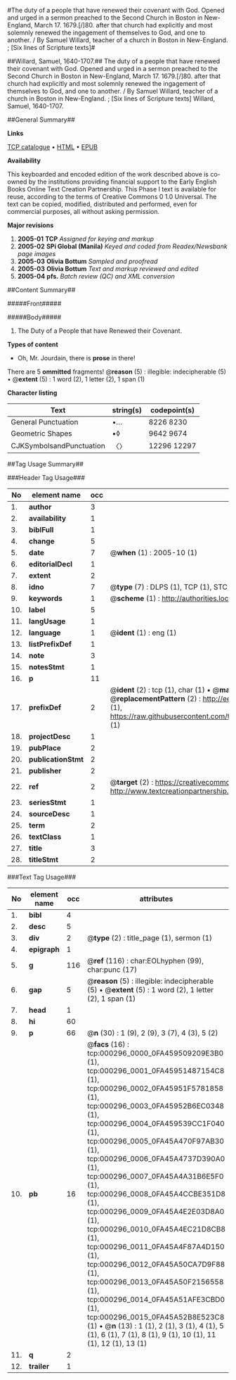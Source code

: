 #The duty of a people that have renewed their covenant with God. Opened and urged in a sermon preached to the Second Church in Boston in New-England, March 17. 1679.[/]80. after that church had explicitly and most solemnly renewed the ingagement of themselves to God, and one to another. / By Samuel Willard, teacher of a church in Boston in New-England. ; [Six lines of Scripture texts]#

##Willard, Samuel, 1640-1707.##
The duty of a people that have renewed their covenant with God. Opened and urged in a sermon preached to the Second Church in Boston in New-England, March 17. 1679.[/]80. after that church had explicitly and most solemnly renewed the ingagement of themselves to God, and one to another. / By Samuel Willard, teacher of a church in Boston in New-England. ; [Six lines of Scripture texts]
Willard, Samuel, 1640-1707.

##General Summary##

**Links**

[TCP catalogue](http://www.ota.ox.ac.uk/tcp/)  • 
[HTML](http://tei.it.ox.ac.uk/tcp/Texts-HTML/free/N00/N00234.html)  • 
[EPUB](http://tei.it.ox.ac.uk/tcp/Texts-EPUB/free/N00/N00234.epub)

**Availability**

This keyboarded and encoded edition of the
	       work described above is co-owned by the institutions
	       providing financial support to the Early English Books
	       Online Text Creation Partnership. This Phase I text is
	       available for reuse, according to the terms of Creative
	       Commons 0 1.0 Universal. The text can be copied,
	       modified, distributed and performed, even for
	       commercial purposes, all without asking permission.

**Major revisions**

1. __2005-01__ __TCP__ *Assigned for keying and markup*
1. __2005-02__ __SPi Global (Manila)__ *Keyed and coded from Readex/Newsbank page images*
1. __2005-03__ __Olivia Bottum__ *Sampled and proofread*
1. __2005-03__ __Olivia Bottum__ *Text and markup reviewed and edited*
1. __2005-04__ __pfs.__ *Batch review (QC) and XML conversion*

##Content Summary##

#####Front#####

#####Body#####

1. The Duty of a People that have Renewed their Covenant.

**Types of content**

  * Oh, Mr. Jourdain, there is **prose** in there!

There are 5 **ommitted** fragments! 
 @__reason__ (5) : illegible: indecipherable (5)  •  @__extent__ (5) : 1 word (2), 1 letter (2), 1 span (1)

**Character listing**


|Text|string(s)|codepoint(s)|
|---|---|---|
|General Punctuation|•…|8226 8230|
|Geometric Shapes|▪◊|9642 9674|
|CJKSymbolsandPunctuation|〈〉|12296 12297|

##Tag Usage Summary##

###Header Tag Usage###

|No|element name|occ|attributes|
|---|---|---|---|
|1.|__author__|3||
|2.|__availability__|1||
|3.|__biblFull__|1||
|4.|__change__|5||
|5.|__date__|7| @__when__ (1) : 2005-10 (1)|
|6.|__editorialDecl__|1||
|7.|__extent__|2||
|8.|__idno__|7| @__type__ (7) : DLPS (1), TCP (1), STC (2), NOTIS (1), IMAGE-SET (1), EVANS-CITATION (1)|
|9.|__keywords__|1| @__scheme__ (1) : http://authorities.loc.gov/ (1)|
|10.|__label__|5||
|11.|__langUsage__|1||
|12.|__language__|1| @__ident__ (1) : eng (1)|
|13.|__listPrefixDef__|1||
|14.|__note__|3||
|15.|__notesStmt__|1||
|16.|__p__|11||
|17.|__prefixDef__|2| @__ident__ (2) : tcp (1), char (1)  •  @__matchPattern__ (2) : ([0-9\-]+):([0-9IVX]+) (1), (.+) (1)  •  @__replacementPattern__ (2) : http://eebo.chadwyck.com/downloadtiff?vid=$1&page=$2 (1), https://raw.githubusercontent.com/textcreationpartnership/Texts/master/tcpchars.xml#$1 (1)|
|18.|__projectDesc__|1||
|19.|__pubPlace__|2||
|20.|__publicationStmt__|2||
|21.|__publisher__|2||
|22.|__ref__|2| @__target__ (2) : https://creativecommons.org/publicdomain/zero/1.0/ (1), http://www.textcreationpartnership.org/docs/. (1)|
|23.|__seriesStmt__|1||
|24.|__sourceDesc__|1||
|25.|__term__|2||
|26.|__textClass__|1||
|27.|__title__|3||
|28.|__titleStmt__|2||


###Text Tag Usage###

|No|element name|occ|attributes|
|---|---|---|---|
|1.|__bibl__|4||
|2.|__desc__|5||
|3.|__div__|2| @__type__ (2) : title_page (1), sermon (1)|
|4.|__epigraph__|1||
|5.|__g__|116| @__ref__ (116) : char:EOLhyphen (99), char:punc (17)|
|6.|__gap__|5| @__reason__ (5) : illegible: indecipherable (5)  •  @__extent__ (5) : 1 word (2), 1 letter (2), 1 span (1)|
|7.|__head__|1||
|8.|__hi__|60||
|9.|__p__|66| @__n__ (30) : 1 (9), 2 (9), 3 (7), 4 (3), 5 (2)|
|10.|__pb__|16| @__facs__ (16) : tcp:000296_0000_0FA459509209E3B0 (1), tcp:000296_0001_0FA45951487154C8 (1), tcp:000296_0002_0FA45951F5781858 (1), tcp:000296_0003_0FA45952B6EC0348 (1), tcp:000296_0004_0FA459539CC1F040 (1), tcp:000296_0005_0FA45A470F97AB30 (1), tcp:000296_0006_0FA45A4737D390A0 (1), tcp:000296_0007_0FA45A4A31B6E5F0 (1), tcp:000296_0008_0FA45A4CCBE351D8 (1), tcp:000296_0009_0FA45A4E2E03D8A0 (1), tcp:000296_0010_0FA45A4EC21D8CB8 (1), tcp:000296_0011_0FA45A4F87A4D150 (1), tcp:000296_0012_0FA45A50CA7D9F88 (1), tcp:000296_0013_0FA45A50F2156558 (1), tcp:000296_0014_0FA45A51AFE3CBD0 (1), tcp:000296_0015_0FA45A52B8E523C8 (1)  •  @__n__ (13) : 1 (1), 2 (1), 3 (1), 4 (1), 5 (1), 6 (1), 7 (1), 8 (1), 9 (1), 10 (1), 11 (1), 12 (1), 13 (1)|
|11.|__q__|2||
|12.|__trailer__|1||
